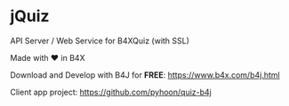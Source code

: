 # jQuiz
API Server / Web Service for B4XQuiz (with SSL)

Made with ❤ in B4X

Download and Develop with B4J for **FREE**: https://www.b4x.com/b4j.html

Client app project: https://github.com/pyhoon/quiz-b4j
